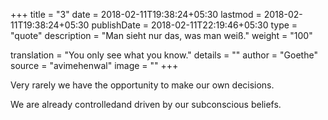 +++
title        = "3"
date         = 2018-02-11T19:38:24+05:30
lastmod      = 2018-02-11T19:38:24+05:30
publishDate  = 2018-02-11T22:19:46+05:30
type         = "quote"
description  = "Man sieht nur das, was man weiß."
weight       = "100"

translation  = "You only see what you know."
details      = ""
author       = "Goethe"
source       = "avimehenwal"
image        = ""
+++

Very rarely we have the opportunity to make our own decisions.
<!--more-->
We are already controlledand driven by our subconscious beliefs.
